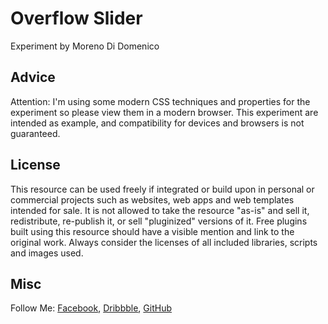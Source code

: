 # Overflow Slider
Experiment by Moreno Di Domenico

## Advice
Attention: I'm using some modern CSS techniques and properties for the experiment so please view them in a modern browser.
This experiment are intended as example, and compatibility for devices and browsers is not guaranteed.

## License
This resource can be used freely if integrated or build upon in personal or commercial projects such as websites, web apps and web templates intended for sale. It is not allowed to take the resource "as-is" and sell it, redistribute, re-publish it, or sell "pluginized" versions of it. Free plugins built using this resource should have a visible mention and link to the original work. Always consider the licenses of all included libraries, scripts and images used.

## Misc
Follow Me: [Facebook](https://www.facebook.com/itsmorenodd), [Dribbble](http://www.dribbble.com/morenodd), [GitHub](https://github.com/morenodd)